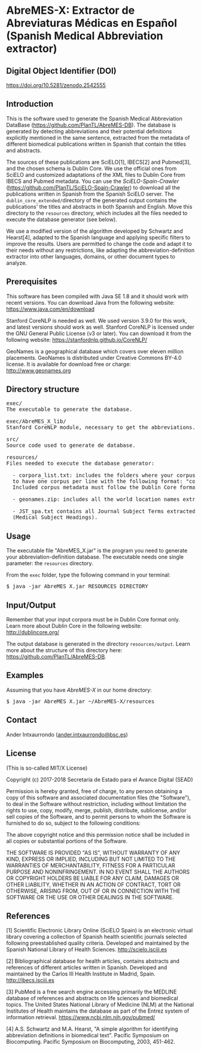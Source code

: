 # AbreMES-X: Extractor de Abreviaturas Médicas en Español (Spanish Medical Abbreviation extractor)


##  Digital Object Identifier (DOI)

https://doi.org/10.5281/zenodo.2542555


## Introduction

This is the software used to generate the Spanish Medical Abbreviation DataBase (https://github.com/PlanTL/AbreMES-DB). 
The database is generated by detecting abbreviations and their potential definitions explicitly mentioned in the same 
sentence, extracted from the metadata of different biomedical publications written in Spanish that contain the titles 
and abstracts. 

The sources of these publications are SciELO[1], IBECS[2] and Pubmed[3], and the chosen schema is Dublin Core. 
We use the official ones from SciELO and customized adaptations of the XML files to Dublin Core from IBECS and 
Pubmed metadata. 
You can use the *SciELO-Spain-Crawler* (https://github.com/PlanTL/SciELO-Spain-Crawler) to download all the publications 
written in Spanish from the Spanish SciELO server. The `dublin_core_extended/`directory of the generated output contains 
the publications' the titles and abstracts in both Spanish and English. Move this directory to the `resources` directory, 
which includes all the files needed to execute the database generator (see below).

We use a modified version of the algorithm developed by Schwartz and Hearst[4], adapted to the Spanish language and 
applying specific filters to improve the results. Users are permitted to change the code and adapt it to their needs without 
any restrictions, like adapting the abbreviation-definition extractor into other languages, domains, or other document types 
to analyze.


## Prerequisites

This software has been compiled with Java SE 1.8 and it should work with recent versions. You can download Java from the following website: https://www.java.com/en/download

Stanford CoreNLP is needed as well. We used version 3.9.0 for this work, and latest versions should work as well. Stanford CoreNLP is licensed under the GNU General Public License (v3 or later). You can download it from the following website: https://stanfordnlp.github.io/CoreNLP/

GeoNames is a geographical database which covers over eleven million placements. GeoNames is distributed under Creative Commons BY-4.0 license. It is available for download free or charge: http://www.geonames.org


## Directory structure

<pre>
exec/
The executable to generate the database.

exec/AbreMES_X_lib/
Stanford CoreNLP module, necessary to get the abbreviations.

src/
Source code used to generate de database.

resources/
Files needed to execute the database generator:

  - corpora_list.txt: includes the folders where your corpus metadata are stored. The file needs 
  to have one corpus per line with the following format: "corpus_name {TAB} corpus_folder". 
  Included corpus metadata must follow the Dublin Core format.
  
  - geonames.zip: includes all the world location names extracted from GeoNames.
  
  - JST_spa.txt contains all Journal Subject Terms extracted from the Spanish edition of MeSH 
  (Medical Subject Headings). 
</pre>


## Usage

The executable file "AbreMES_X.jar" is the program you need to generate your abbreviation-definition database. The 
executable needs one single parameter: the `resources` directory. 

From the `exec` folder, type the following command in your terminal: 

<pre>
$ java -jar AbreMES_X.jar RESOURCES_DIRECTORY
</pre>


## Input/Output

Remember that your input corpora must be in Dublin Core format only. Learn more about Dublin Core in the following 
website: http://dublincore.org/

The output database is generated in the directory `resources/output`. Learn more about the structure of this directory 
here: https://github.com/PlanTL/AbreMES-DB.


## Examples

Assuming that you have *AbreMES-X* in our home directory:

<pre>
$ java -jar AbreMES_X.jar ~/AbreMES-X/resources 
</pre>


## Contact

Ander Intxaurrondo (ander.intxaurrondo@bsc.es)


## License

(This is so-called MIT/X License)

Copyright (c) 2017-2018 Secretaría de Estado para el Avance Digital (SEAD)

Permission is hereby granted, free of charge, to any person obtaining a copy of this software and associated documentation files (the "Software"), to deal in the Software without restriction, including without limitation the rights to use, copy, modify, merge, publish, distribute, sublicense, and/or sell copies of the Software, and to permit persons to whom the Software is furnished to do so, subject to the following conditions:

The above copyright notice and this permission notice shall be included in all copies or substantial portions of the Software.

THE SOFTWARE IS PROVIDED "AS IS", WITHOUT WARRANTY OF ANY KIND, EXPRESS OR IMPLIED, INCLUDING BUT NOT LIMITED TO THE WARRANTIES OF MERCHANTABILITY, FITNESS FOR A PARTICULAR PURPOSE AND NONINFRINGEMENT. IN NO EVENT SHALL THE AUTHORS OR COPYRIGHT HOLDERS BE LIABLE FOR ANY CLAIM, DAMAGES OR OTHER LIABILITY, WHETHER IN AN ACTION OF CONTRACT, TORT OR OTHERWISE, ARISING FROM, OUT OF OR IN CONNECTION WITH THE SOFTWARE OR THE USE OR OTHER DEALINGS IN THE SOFTWARE. 

## References

[1] Scientific Electronic Library Online (SciELO Spain) is an electronic virtual library covering a collection of Spanish health scientific journals selected following preestablished quality criteria. Developed and maintained by the Spanish National Library of Health Sciences.  http://scielo.isciii.es

[2] Bibliographical database for health articles, contains abstracts and references of different articles written in Spanish. Developed and maintained by the Carlos III Health Institute in Madrid, Spain. http://ibecs.isciii.es

[3] PubMed is a free search engine accessing primarily the MEDLINE database of references and abstracts on life sciences and biomedical topics. The United States National Library of Medicine (NLM) at the National Institutes of Health maintains the database as part of the Entrez system of information retrieval. https://www.ncbi.nlm.nih.gov/pubmed/

[4] A.S. Schwartz and M.A. Hearst, "A simple algorithm for identifying abbreviation definitions in biomedical text". Pacific Symposium on Biocomputing. Pacific Symposium on Biocomputing, 2003, 451-462.
